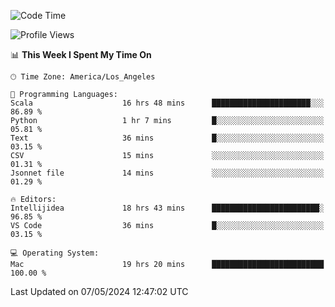 <!--START_SECTION:waka-->
![Code Time](http://img.shields.io/badge/Code%20Time-979%20hrs%2030%20mins-blue)

![Profile Views](http://img.shields.io/badge/Profile%20Views-0-blue)

📊 **This Week I Spent My Time On** 

```text
🕑︎ Time Zone: America/Los_Angeles

💬 Programming Languages: 
Scala                    16 hrs 48 mins      ██████████████████████░░░   86.89 % 
Python                   1 hr 7 mins         █░░░░░░░░░░░░░░░░░░░░░░░░   05.81 % 
Text                     36 mins             █░░░░░░░░░░░░░░░░░░░░░░░░   03.15 % 
CSV                      15 mins             ░░░░░░░░░░░░░░░░░░░░░░░░░   01.31 % 
Jsonnet file             14 mins             ░░░░░░░░░░░░░░░░░░░░░░░░░   01.29 % 

🔥 Editors: 
Intellijidea             18 hrs 43 mins      ████████████████████████░   96.85 % 
VS Code                  36 mins             █░░░░░░░░░░░░░░░░░░░░░░░░   03.15 % 

💻 Operating System: 
Mac                      19 hrs 20 mins      █████████████████████████   100.00 % 
```


 Last Updated on 07/05/2024 12:47:02 UTC
<!--END_SECTION:waka-->
